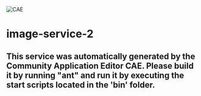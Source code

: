 ![CAE](https://github.com/testcae/application-demo-music-2/blob/master/microservice-image-service-2/img/logo.png)  

image-service-2
===================


This service was automatically generated by the Community Application Editor CAE. Please build it by running "ant" and run it by executing the start scripts located in the 'bin' folder.
---------------
